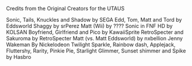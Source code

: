 Credits from the Original Creators for the UTAUS

Sonic, Tails, Knuckles and Shadow by SEGA
Edd, Tom, Matt and Tord by Eddsworld
Shaggy by srPerez
Matt (Wii) by ????
Sonic in FNF HD by KOLSAN
Boyfriend, Girlfriend and Pico by KawaiiSprite
RetroSpecter and Sakuroma by RetroSpecter
Matt (vs. Matt Eddsworld) by nxbellion
Jenny Wakeman By Nickelodeon
Twilight Sparkle, Rainbow dash, Applejack, Fluttershy, Rarity, Pinkie Pie, Starlight Glimmer, Sunset shimmer and Spike by Hasbro
